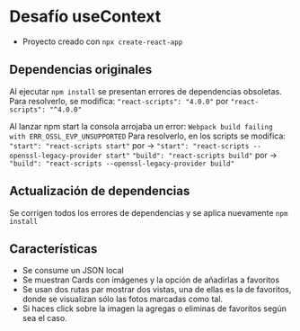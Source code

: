 # Desafío useContext

- Proyecto creado con `npx create-react-app`

## Dependencias originales

Al ejecutar `npm install` se presentan errores de dependencias obsoletas.
Para resolverlo, se modifica:
`"react-scripts": "4.0.0"` por `"react-scripts": "^4.0.0"`

Al lanzar npm start la consola arrojaba un error: `Webpack build failing with ERR_OSSL_EVP_UNSUPPORTED`
Para resolverlo, en los scripts se modifica:
`"start": "react-scripts start"` por -> `"start": "react-scripts --openssl-legacy-provider start"`
`"build": "react-scripts build"` por -> `"build": "react-scripts --openssl-legacy-provider build"`

## Actualización de dependencias

Se corrigen todos los errores de dependencias y se aplica nuevamente `npm install`

## Características

- Se consume un JSON local
- Se muestran Cards con imágenes y la opción de añadirlas a favoritos
- Se usan dos rutas par mostrar dos vistas, una de ellas es la de favoritos, donde se visualizan sólo las fotos marcadas como tal.
- Si haces click sobre la imagen la agregas o eliminas de favoritos según sea el caso.
